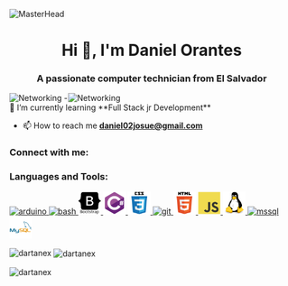 ![MasterHead](https://res.cloudinary.com/dbhtbf2uu/image/upload/v1697922839/imageskodigo/andp1zzenvqv2nhgkwix.gif)
<h1 align="center">Hi 👋, I'm Daniel Orantes</h1>
<h3 align="center">A passionate computer technician from El Salvador</h3>
<img src="https://res.cloudinary.com/dbhtbf2uu/image/upload/v1697921917/imageskodigo/ryoytfrbwjewp9vslvbf.gif" align="right" alt="Networking" width="400">
<img src="https://res.cloudinary.com/dbhtbf2uu/image/upload/v1697922386/imageskodigo/y01mzgzviu6wccecnxsw.gif" alt="Networking" width="400" height="225">
- 🌱 I’m currently learning **Full Stack jr Development**

- 📫 How to reach me **daniel02josue@gmail.com**

<h3 align="left">Connect with me:</h3>
<p align="left">
</p>

<h3 align="left">Languages and Tools:</h3>
<p align="left"> <a href="https://www.arduino.cc/" target="_blank" rel="noreferrer"> <img src="https://cdn.worldvectorlogo.com/logos/arduino-1.svg" alt="arduino" width="40" height="40"/> </a> <a href="https://www.gnu.org/software/bash/" target="_blank" rel="noreferrer"> <img src="https://res.cloudinary.com/dbhtbf2uu/image/upload/v1697924122/imageskodigo/wn6p7ws5l9atpyejyabg.svg" alt="bash" width="40" height="40"/> </a> <a href="https://getbootstrap.com" target="_blank" rel="noreferrer"> <img src="https://raw.githubusercontent.com/devicons/devicon/master/icons/bootstrap/bootstrap-plain-wordmark.svg" alt="bootstrap" width="40" height="40"/> </a> <a href="https://www.w3schools.com/cs/" target="_blank" rel="noreferrer"> <img src="https://raw.githubusercontent.com/devicons/devicon/master/icons/csharp/csharp-original.svg" alt="csharp" width="40" height="40"/> </a> <a href="https://www.w3schools.com/css/" target="_blank" rel="noreferrer"> <img src="https://raw.githubusercontent.com/devicons/devicon/master/icons/css3/css3-original-wordmark.svg" alt="css3" width="40" height="40"/> </a> <a href="https://git-scm.com/" target="_blank" rel="noreferrer"> <img src="https://www.vectorlogo.zone/logos/git-scm/git-scm-icon.svg" alt="git" width="40" height="40"/> </a> <a href="https://www.w3.org/html/" target="_blank" rel="noreferrer"> <img src="https://raw.githubusercontent.com/devicons/devicon/master/icons/html5/html5-original-wordmark.svg" alt="html5" width="40" height="40"/> </a> <a href="https://developer.mozilla.org/en-US/docs/Web/JavaScript" target="_blank" rel="noreferrer"> <img src="https://raw.githubusercontent.com/devicons/devicon/master/icons/javascript/javascript-original.svg" alt="javascript" width="40" height="40"/> </a> <a href="https://www.linux.org/" target="_blank" rel="noreferrer"> <img src="https://raw.githubusercontent.com/devicons/devicon/master/icons/linux/linux-original.svg" alt="linux" width="40" height="40"/> </a> <a href="https://www.microsoft.com/en-us/sql-server" target="_blank" rel="noreferrer"> <img src="https://res.cloudinary.com/dbhtbf2uu/image/upload/v1697924720/imageskodigo/ki3jqzstzsc3tgw7c2lp.png" alt="mssql" width="40" height="40"/> </a> <a href="https://www.mysql.com/" target="_blank" rel="noreferrer"> <img src="https://raw.githubusercontent.com/devicons/devicon/master/icons/mysql/mysql-original-wordmark.svg" alt="mysql" width="40" height="40"/> </a> </p>

<p><img align="left" src="https://github-readme-stats.vercel.app/api/top-langs?username=dartanex&show_icons=true&locale=en&layout=compact" alt="dartanex" /></p>

<p>&nbsp;<img align="center" src="https://github-readme-stats.vercel.app/api?username=dartanex&show_icons=true&locale=en" alt="dartanex" /></p>

<p><img align="center" src="https://github-readme-streak-stats.herokuapp.com/?user=dartanex&" alt="dartanex" /></p>
